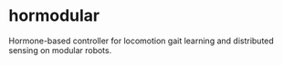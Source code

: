hormodular
==========

Hormone-based controller for locomotion gait learning and distributed sensing on modular robots.
